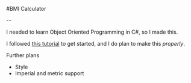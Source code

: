 #BMI Calculator

--

I needed to learn Object Oriented Programming in C#, so I made this.

I followed [this tutorial](https://www.youtube.com/watch?v=VhdzP_-UwJM) to get started, and I do plan to make this *properly*.

Further plans

* Style
* Imperial and metric support